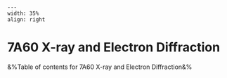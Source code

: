 
```{figure} /figures/busy.png
---
width: 35%
align: right
```
# 7A60 X-ray and Electron Diffraction

&%Table of contents for 7A60 X-ray and Electron Diffraction&%